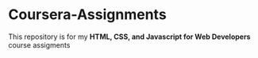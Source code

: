 # Coursera-Assignments
This repository is for my **HTML, CSS, and Javascript for Web Developers** course assigments
